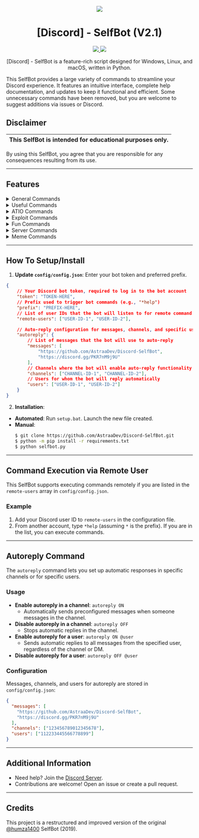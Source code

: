 
<p align="center">
  <img src="https://3684636823-files.gitbook.io/~/files/v0/b/gitbook-x-prod.appspot.com/o/spaces%2FAAWXLgBhsxb38Q3iF3ha%2Fsocialpreview%2FJYYwVSNx9yLnXY8adfAU%2Fbanner.png?alt=media&token=264b3ce3-6643-4b55-8990-ca5cd2516dce">
</p>

<h1 align="center">[Discord] - SelfBot (V2.1)</h1>
<p align="center">
  <a href="https://github.com/AstraaDev/Discord-SelfBot/blob/main/LICENSE">
    <img src="https://img.shields.io/badge/License-MIT-important">
  </a>
  <a href="https://github.com/AstraaDev">
    <img src="https://img.shields.io/github/repo-size/AstraaDev/Discord-SelfBot.svg?label=Repo%20size&style=flat-square">
  </a>
</p>

<p align="center">
  [Discord] - SelfBot is a feature-rich script designed for Windows, Linux, and macOS, written in Python.
</p>

This SelfBot provides a large variety of commands to streamline your Discord experience. It features an intuitive interface, complete help documentation, and updates to keep it functional and efficient. Some unnecessary commands have been removed, but you are welcome to suggest additions via issues or Discord.

## Disclaimer

| This SelfBot is intended for **educational purposes** only. |
|-------------------------------------------------------------|
By using this SelfBot, you agree that you are responsible for any consequences resulting from its use.

---

## Features

<details>
  <summary>General Commands</summary>

```
- help <category>
- ping
- uptime
- autoreply ON|OFF [@user]
```
</details>

<details>
  <summary>Useful Commands</summary>

```
- astraa
- geoip <ip>
- pingweb <website-url>
- gentoken <user>
- quickdelete <message>
- usericon <@user>
- rolecolor <role>
```
</details>

<details>
  <summary>ATIO Commands</summary>

```
- tokeninfo <token>
- cleardm <amount>
- hypesquad <house>
- serverinfo
- nitro
- webhookremove <webhook>
```
</details>

<details>
  <summary>Exploit Commands</summary>

```
- hide <display> <hidden>
- edit <message>
```
</details>

<details>
  <summary>Fun Commands</summary>

```
- 9/11
- cum
- minesweeper <grid size>
- 1337 <message>
- dick <user>
- reverse <message>
```
</details>

<details>
  <summary>Server Commands</summary>

```
- fetchmembers
- spam <amount>
- guildicon
- guildbanner
- guildname <name>
- purge <amount>
```
</details>

<details>
  <summary>Meme Commands</summary>

```
- shrug
- lenny
- fliptable
- unflip
- empty
```
</details>

---

## How To Setup/Install

1. **Update `config/config.json`**: Enter your bot token and preferred prefix.
```json
{
    // Your Discord bot token, required to log in to the bot account
    "token": "TOKEN-HERE",
    // Prefix used to trigger bot commands (e.g., "*help")
    "prefix": "PREFIX-HERE",
    // List of user IDs that the bot will listen to for remote command execution
    "remote-users": ["USER-ID-1", "USER-ID-2"],

    // Auto-reply configuration for messages, channels, and specific users
    "autoreply": {
        // List of messages that the bot will use to auto-reply
        "messages": [
            "https://github.com/AstraaDev/Discord-SelfBot",
            "https://discord.gg/PKR7nM9j9U"
        ],
        // Channels where the bot will enable auto-reply functionality
        "channels": ["CHANNEL-ID-1", "CHANNEL-ID-2"],
        // Users for whom the bot will reply automatically
        "users": ["USER-ID-1", "USER-ID-2"]
    }
}
```

2. **Installation**:
- **Automated**: Run `setup.bat`. Launch the new file created.
- **Manual**:
  ```bash
  $ git clone https://github.com/AstraaDev/Discord-SelfBot.git
  $ python -m pip install -r requirements.txt
  $ python selfbot.py
  ```

---

## Command Execution via Remote User

This SelfBot supports executing commands remotely if you are listed in the `remote-users` array in `config/config.json`. 

### Example
1. Add your Discord user ID to `remote-users` in the configuration file.
2. From another account, type `*help` (assuming `*` is the prefix). If you are in the list, you can execute commands.

---

## Autoreply Command

The `autoreply` command lets you set up automatic responses in specific channels or for specific users.

### Usage
- **Enable autoreply in a channel**: `autoreply ON`
  - Automatically sends preconfigured messages when someone messages in the channel.
- **Disable autoreply in a channel**: `autoreply OFF`
  - Stops automatic replies in the channel.
- **Enable autoreply for a user**: `autoreply ON @user`
  - Sends automatic replies to all messages from the specified user, regardless of the channel or DM.
- **Disable autoreply for a user**: `autoreply OFF @user`

### Configuration
Messages, channels, and users for autoreply are stored in `config/config.json`:
```json
{
  "messages": [
    "https://github.com/AstraaDev/Discord-SelfBot",
    "https://discord.gg/PKR7nM9j9U"
  ],
  "channels": ["123456789012345678"],
  "users": ["112233445566778899"]
}
```

---

## Additional Information
- Need help? Join the [Discord Server](https://discord.gg/PKR7nM9j9U).
- Contributions are welcome! Open an issue or create a pull request.

---

## Credits
This project is a restructured and improved version of the original [@humza1400](https://github.com/humza1400) SelfBot (2019).
